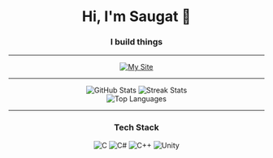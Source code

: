 <h1 align="center">Hi, I'm Saugat 👋</h1>

<h3 align="center">I build things</h3>

---

<p align="center">
  <a href="https://portfolio-react-kappa-gilt.vercel.app/projects">
    <img src="https://img.shields.io/badge/My%20Site-black?style=for-the-badge&logo=vercel&logoColor=red" alt="My Site" />
  </a>
</p>

---

<div align="center">
  <img src="https://github-readme-stats.vercel.app/api?username=mrhamana&theme=dark&hide_border=false&include_all_commits=false&count_private=false&show_icons=true" alt="GitHub Stats" />
  <img src="https://streak-stats.demolab.com/?user=mrhamana&theme=dark&hide_border=false" alt="Streak Stats" />
  <br/>
  <img src="https://github-readme-stats.vercel.app/api/top-langs/?username=mrhamana&theme=dark&hide_border=false&layout=compact" alt="Top Languages" />
</div>

---

<h3 align="center">Tech Stack</h3>

<p align="center">
  <img src="https://img.shields.io/badge/c-%2300599C.svg?style=for-the-badge&logo=c&logoColor=white" alt="C" />
  <img src="https://img.shields.io/badge/c%23-%23239120.svg?style=for-the-badge&logo=csharp&logoColor=white" alt="C#" />
  <img src="https://img.shields.io/badge/c++-%2300599C.svg?style=for-the-badge&logo=c%2B%2B&logoColor=white" alt="C++" />
  <img src="https://img.shields.io/badge/unity-%23000000.svg?style=for-the-badge&logo=unity&logoColor=white" alt="Unity" />
</p>